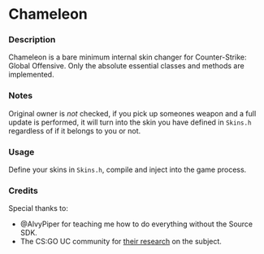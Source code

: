 # Chameleon

### Description

Chameleon is a bare minimum internal skin changer for Counter-Strike: Global Offensive. Only the absolute essential classes and methods are implemented.

### Notes

Original owner is _not_ checked, if you pick up someones weapon and a full update is performed, it will turn into the skin you have defined in `Skins.h` regardless of if it belongs to you or not.

### Usage

Define your skins in `Skins.h`, compile and inject into the game process.

### Credits

Special thanks to:
- @AlvyPiper for teaching me how to do everything without the Source SDK.
- The CS:GO UC community for [their research](http://www.unknowncheats.me/forum/counterstrike-global-offensive/143458-csgo-skins-demystified-almost.html) on the subject.